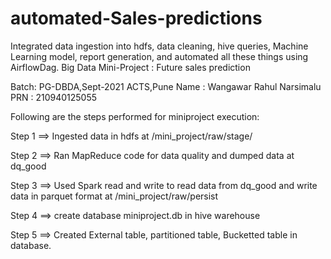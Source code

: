 # automated-Sales-predictions
Integrated data ingestion into hdfs, data cleaning, hive queries, Machine Learning model, report generation, and automated all these things using AirflowDag.
Big Data Mini-Project : Future sales prediction

Batch: PG-DBDA,Sept-2021 ACTS,Pune
Name : Wangawar Rahul Narsimalu
PRN :  210940125055

Following are the steps performed for miniproject execution:

Step 1 ==> Ingested data in hdfs at /mini_project/raw/stage/

Step 2 ==> Ran MapReduce code for data quality and dumped data at dq_good

Step 3 ==> Used Spark read and write to read data from dq_good and write data in parquet format at /mini_project/raw/persist 

Step 4 ==> create database miniproject.db in hive warehouse 

Step 5 ==> Created External table, partitioned table, Bucketted table in database.
